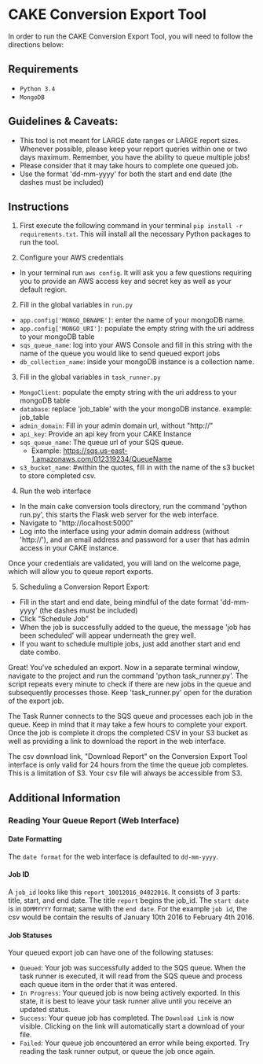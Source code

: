 # CAKE Conversion Export Tool


In order to run the CAKE Conversion Export Tool, you will need to follow the directions below:

## Requirements
* `Python 3.4`
* `MongoDB`

## Guidelines & Caveats:
  * This tool is not meant for LARGE date ranges or LARGE report sizes. Whenever possible, please keep your report queries within one or two days maximum. Remember, you have the ability to queue multiple jobs!
  * Please consider that it may take hours to complete one queued job.
  * Use the format 'dd-mm-yyyy' for both the start and end date (the dashes must be included)

## Instructions
1. First execute the following command in your terminal `pip install -r requirements.txt`. This will install all the necessary Python packages to run the tool.

2. Configure your AWS credentials
  * In your terminal run `aws config`. It will ask you a few questions requiring you to provide an AWS access key and secret key as well as your default region.

2. Fill in the global variables in `run.py`

  * `app.config['MONGO_DBNAME']`: enter the name of your mongoDB name.
  * `app.config['MONGO_URI']`: populate the empty string with the uri address to your mongoDB table
  * `sqs_queue_name`: log into your AWS Console and fill in this string with the name of the queue you would like to send queued export jobs
  * `db_collection_name`: inside your mongoDB instance is a collection name.


3. Fill in the global variables in `task_runner.py`

  * `MongoClient`: populate the empty string with the uri address to your mongoDB table
  * `database`: replace 'job_table' with the your mongoDB instance. example: job_table
  * `admin_domain`: Fill in your admin domain url, without "http://"
  * `api_key`: Provide an api key from your CAKE Instance
  * `sqs_queue_name`: The queue url of your SQS queue.
    * Example: https://sqs.us-east-1.amazonaws.com/012319234/QueueName
  * `s3_bucket_name`: #within the quotes, fill in with the name of the s3 bucket to store completed csv.


4. Run the web interface
  * In the main cake conversion tools directory, run the command 'python run.py', this starts the Flask web server for the web interface.
  * Navigate to "http://localhost:5000"
  * Log into the interface using your admin domain address (without 'http://'), and an email address and password for a user that has admin access in your CAKE instance.

Once your credentials are validated, you will land on the welcome page, which will allow you to queue report exports.

5. Scheduling a Conversion Report Export:
  * Fill in the start and end date, being mindful of the date format 'dd-mm-yyyy' (the dashes must be included)
  * Click "Schedule Job"
  * When the job is successfully added to the queue, the message 'job has been scheduled' will appear underneath the grey well.
  * If you want to schedule multiple jobs, just add another start and end date combo.

Great! You've scheduled an export. Now in a separate terminal window, navigate to the project and run the command 'python task_runner.py'. The script repeats every minute to check if there are new jobs in the queue and subsequently processes those. Keep 'task_runner.py' open for the duration of the export job.

The Task Runner connects to the SQS queue and processes each job in the queue. Keep in mind that it may take a few hours to complete your export. Once the job is complete it drops the completed CSV in your S3 bucket as well as providing a link to download the report in the web interface.

The csv download link, "Download Report" on the Conversion Export Tool interface is only valid for 24 hours from the time the queue job completes. This is a limitation of S3. Your csv file will always be accessible from S3.

## Additional Information

### Reading Your Queue Report (Web Interface)
#### Date Formatting
The `date format` for the web interface is defaulted to `dd-mm-yyyy`.

#### Job ID
A `job_id` looks like this `report_10012016_04022016`. It consists of 3 parts: title, start, and end date. The title `report` begins the job_id. The `start date` is in `DDMMYYYY` format; same with the `end date`. For the example `job id`, the csv would be contain the results of January 10th 2016 to February 4th 2016. 

#### Job Statuses
Your queued export job can have one of the following statuses:
* `Queued`: Your job was successfully added to the SQS queue. When the task runner is executed, it will read from the SQS queue and process each queue item in the order that it was entered. 
* `In Progress`: Your queued job is now being actively exported. In this state, it is best to leave your task runner alive until you receive an updated status.
* `Success`: Your queue job has completed. The `Download Link` is now visible. Clicking on the link will automatically start a download of your file.
* `Failed`: Your queue job encountered an error while being exported. Try reading the task runner output, or queue the job once again.

